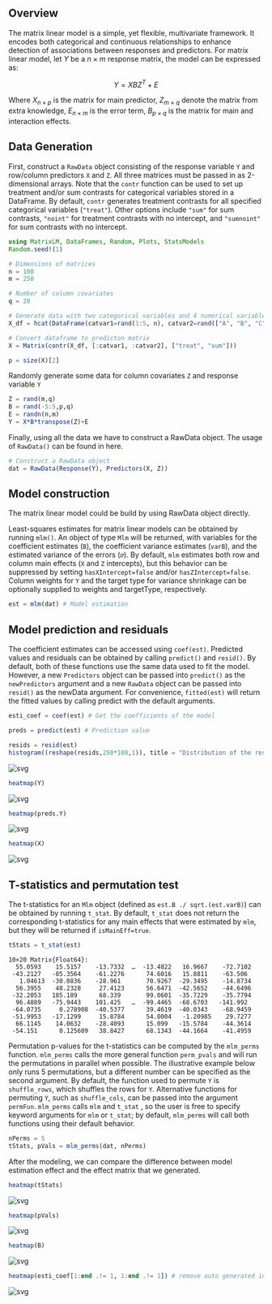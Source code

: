 
## Overview

The matrix linear model is a simple, yet flexible, multivariate framework. It encodes both categorical and continuous relationships to enhance detection of associations between responses and predictors.
For matrix linear model, let $Y$ be a $n \times m$ response matrix, the model can be expressed as: 

$$Y = XBZ^T+E$$

Where $X_{n \times p}$ is the matrix for main predictor,
$Z_{m \times q}$ denote the matrix from extra knowledge,
$E_{n \times m}$ is the error term, 
$B_{p \times q}$ is the matrix for main and interaction effects.


## Data Generation

First, construct a `RawData` object consisting of the response variable `Y` and row/column predictors `X` and `Z`. All three matrices must be passed in as 2-dimensional arrays. Note that the `contr` function can be used to set up treatment and/or sum contrasts for categorical variables stored in a DataFrame. By default, `contr` generates treatment contrasts for all specified categorical variables (`"treat"`). Other options include `"sum"` for sum contrasts, `"noint"` for treatment contrasts with no intercept, and `"sumnoint"` for sum contrasts with no intercept. 


```julia
using MatrixLM, DataFrames, Random, Plots, StatsModels
Random.seed!(1)

# Dimensions of matrices 
n = 100
m = 250

# Number of column covariates
q = 20

# Generate data with two categorical variables and 4 numerical variables.
X_df = hcat(DataFrame(catvar1=rand(1:5, n), catvar2=rand(["A", "B", "C"], n)), DataFrame(rand(n,4),:auto))

# Convert dataframe to predicton matrix
X = Matrix(contr(X_df, [:catvar1, :catvar2], ["treat", "sum"]))

p = size(X)[2]
```

Randomly generate some data for column covariates `Z` and response variable `Y`


```julia
Z = rand(m,q)
B = rand(-5:5,p,q)
E = randn(n,m)
Y = X*B*transpose(Z)+E
```



Finally, using all the data we have to construct a RawData object. The usage of `RawData()` can be found in here.


```julia
# Construct a RawData object
dat = RawData(Response(Y), Predictors(X, Z))
```

## Model construction

The matrix linear model could be build by using RawData object directly.

Least-squares estimates for matrix linear models can be obtained by running `mlm()`. An object of type `Mlm` will be returned, with variables for the coefficient estimates (`B`), the coefficient variance estimates (`varB`), and the estimated variance of the errors (`𝜎`). By default, `mlm` estimates both row and column main effects (`X` and `Z` intercepts), but this behavior can be suppressed by setting `hasXIntercept=false` and/or `hasZIntercept=false`. Column weights for `Y` and the target type for variance shrinkage can be optionally supplied to weights and targetType, respectively.


```julia
est = mlm(dat) # Model estimation
```




## Model prediction and residuals

The coefficient estimates can be accessed using `coef(est)`. Predicted values and residuals can be obtained by calling `predict()` and `resid()`. By default, both of these functions use the same data used to fit the model. However, a new `Predictors` object can be passed into `predict()` as the `newPredictors` argument and a new `RawData` object can be passed into `resid()` as the newData argument. For convenience, `fitted(est)` will return the fitted values by calling predict with the default arguments.



```julia
esti_coef = coef(est) # Get the coefficients of the model
```




```julia
preds = predict(est) # Prediction value
```




```julia
resids = resid(est)
histogram((reshape(resids,250*100,1)), title = "Distribution of the residuals", label = "resid")
```
![svg](../images/distResid.svg)






```julia
heatmap(Y)
```






    
![svg](../images/heatmap_Y.svg)
    

```julia
heatmap(preds.Y)
```

![svg](../images/heatmap_predY.svg)

```julia
heatmap(X)
```

    
![svg](../images/heatmap_X.svg)


## T-statistics and permutation test

The t-statistics for an `Mlm` object (defined as `est.B ./ sqrt.(est.varB)`) can be obtained by running `t_stat`. By default, `t_stat` does not return the corresponding t-statistics for any main effects that were estimated by `mlm`, but they will be returned if `isMainEff=true`. 



```julia
tStats = t_stat(est)
```




    10×20 Matrix{Float64}:
      55.0593    15.5157    -13.7332  …  -13.4822   16.9667    -72.7102
     -43.2127   -85.3564    -61.2276      74.6016   15.8811    -63.506
       1.04613  -30.0836    -28.961       70.9267  -29.3495    -14.8734
      56.3955    48.2328     27.4123      56.6471  -42.5652    -44.6496
     -32.2053   185.189      68.339       99.0601  -35.7229    -35.7794
      96.4889   -75.9443    101.425   …  -99.4465  -68.6703   -141.992
     -64.0735     0.278908  -40.5377      39.4619  -40.0343    -68.9459
     -51.9953   -17.1299     15.8784      54.0004   -1.20985    29.7277
      66.1145    14.0632    -28.4093      15.099   -15.5784    -44.3614
     -54.151      0.125609   38.8427      68.1343  -44.1664    -41.4959



Permutation p-values for the t-statistics can be computed by the `mlm_perms` function. `mlm_perms` calls the more general function `perm_pvals` and will run the permutations in parallel when possible. The illustrative example below only runs 5 permutations, but a different number can be specified as the second argument. By default, the function used to permute `Y` is `shuffle_rows`, which shuffles the rows for `Y`. Alternative functions for permuting `Y`, such as `shuffle_cols`, can be passed into the argument `permFun`. `mlm_perms` calls `mlm` and `t_stat` , so the user is free to specify keyword arguments for `mlm` or `t_stat`; by default, `mlm_perms` will call both functions using their default behavior. 



```julia
nPerms = 5
tStats, pVals = mlm_perms(dat, nPerms)
```

After the modeling, we can compare the difference between model estimation effect and the effect matrix that we generated.

```julia
heatmap(tStats)
```




    
![svg](../images/heatmap_tStat.svg)
    




```julia
heatmap(pVals)
```




    
![svg](../images/heatmap_pVals.svg)
    


```julia
heatmap(B)
```




    
![svg](../images/heatmap_B.svg)
    




```julia
heatmap(esti_coef[1:end .!= 1, 1:end .!= 1]) # remove auto generated intercepts
```




    
![svg](../images/heatmap_esti_coefs.svg)
    

